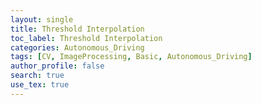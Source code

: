 ```yaml
---
layout: single
title: Threshold Interpolation
toc_label: Threshold Interpolation
categories: Autonomous_Driving
tags: [CV, ImageProcessing, Basic, Autonomous_Driving]
author_profile: false
search: true
use_tex: true
---
```


